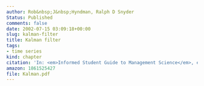 ```yaml
---
author: Rob&nbsp;J&nbsp;Hyndman, Ralph D Snyder
Status: Published
comments: false
date: 2002-07-15 03:09:18+00:00
slug: kalman-filter
title: Kalman filter
tags:
- time series
kind: chapter
citation: 'In: <em>Informed Student Guide to Management Science</em>, ed., Hans Daellenbach and Robert Flood, Thomson: London'
amazon: 1861525427
file: Kalman.pdf
---
```



